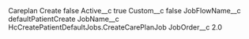 <?xml version="1.0" encoding="UTF-8"?>
<CustomMetadata xmlns="http://soap.sforce.com/2006/04/metadata" xmlns:xsi="http://www.w3.org/2001/XMLSchema-instance" xmlns:xsd="http://www.w3.org/2001/XMLSchema">
    <label>Careplan Create</label>
    <protected>false</protected>
    <values>
        <field>Active__c</field>
        <value xsi:type="xsd:boolean">true</value>
    </values>
    <values>
        <field>Custom__c</field>
        <value xsi:type="xsd:boolean">false</value>
    </values>
    <values>
        <field>JobFlowName__c</field>
        <value xsi:type="xsd:string">defaultPatientCreate</value>
    </values>
    <values>
        <field>JobName__c</field>
        <value xsi:type="xsd:string">HcCreatePatientDefaultJobs.CreateCarePlanJob</value>
    </values>
    <values>
        <field>JobOrder__c</field>
        <value xsi:type="xsd:double">2.0</value>
    </values>
</CustomMetadata>
